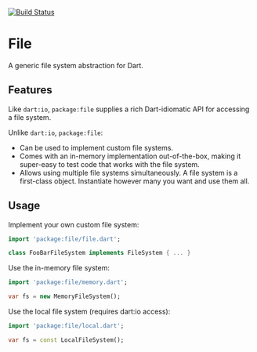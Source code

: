 [![Build Status](https://travis-ci.org/google/file.dart.svg?branch=master)](https://travis-ci.org/google/file.dart)

# File

A generic file system abstraction for Dart.

## Features

Like `dart:io`, `package:file` supplies a rich Dart-idiomatic API for accessing
a file system.

Unlike `dart:io`, `package:file`:

- Can be used to implement custom file systems.
- Comes with an in-memory implementation out-of-the-box, making it super-easy to
  test code that works with the file system.
- Allows using multiple file systems simultaneously. A file system is a
  first-class object. Instantiate however many you want and use them all.

## Usage

Implement your own custom file system:

```dart
import 'package:file/file.dart';

class FooBarFileSystem implements FileSystem { ... }
```

Use the in-memory file system:

```dart
import 'package:file/memory.dart';

var fs = new MemoryFileSystem();
```

Use the local file system (requires dart:io access):

```dart
import 'package:file/local.dart';

var fs = const LocalFileSystem();
```
